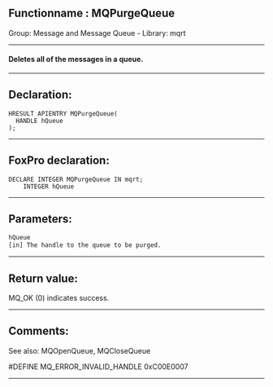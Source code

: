 <link rel="stylesheet" type="text/css" href="../../css/win32api.css">  
<link rel="stylesheet" href="https://cdnjs.cloudflare.com/ajax/libs/font-awesome/4.7.0/css/font-awesome.min.css">

## Functionname : MQPurgeQueue
Group: Message and Message Queue - Library: mqrt    
***  


#### Deletes all of the messages in a queue.
***  


## Declaration:
```foxpro  
HRESULT APIENTRY MQPurgeQueue(
  HANDLE hQueue
);  
```  
***  


## FoxPro declaration:
```foxpro  
DECLARE INTEGER MQPurgeQueue IN mqrt;
	INTEGER hQueue  
```  
***  


## Parameters:
```txt  
hQueue
[in] The handle to the queue to be purged.  
```  
***  


## Return value:
MQ_OK (0) indicates success.  
***  


## Comments:
See also: MQOpenQueue, MQCloseQueue   
  
#DEFINE MQ_ERROR_INVALID_HANDLE 0xC00E0007  
  
***  

